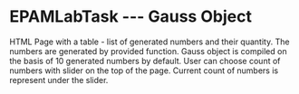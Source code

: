 # EPAMLabTask --- Gauss Object
 
HTML Page with a table - list of generated numbers and their quantity.
The numbers are generated by provided function. 
Gauss object is compiled on the basis of 10 generated numbers by default.
User can choose count of numbers with slider on the top of the page. Current count of numbers is represent under the slider.